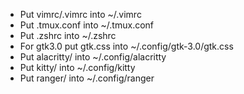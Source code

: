 * Put vimrc/.vimrc into ~/.vimrc
* Put .tmux.conf into ~/.tmux.conf 
* Put .zshrc into ~/.zshrc
* For gtk3.0 put gtk.css into ~/.config/gtk-3.0/gtk.css
* Put alacritty/ into ~/.config/alacritty
* Put kitty/ into ~/.config/kitty
* Put ranger/ into ~/.config/ranger
